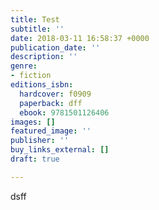 ```yaml
---
title: Test
subtitle: ''
date: 2018-03-11 16:58:37 +0000
publication_date: ''
description: ''
genre:
- fiction
editions_isbn:
  hardcover: f0909
  paperback: dff
  ebook: 9781501126406
images: []
featured_image: ''
publisher: ''
buy_links_external: []
draft: true

---
```

dsff